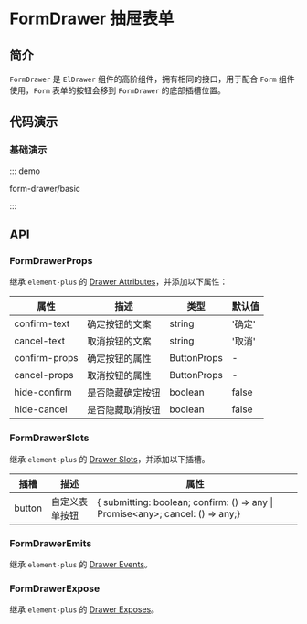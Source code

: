 # FormDrawer 抽屉表单

## 简介

`FormDrawer` 是 `ElDrawer` 组件的高阶组件，拥有相同的接口，用于配合 `Form` 组件使用，`Form` 表单的按钮会移到 `FormDrawer` 的底部插槽位置。

## 代码演示

### 基础演示

::: demo

form-drawer/basic

:::

## API

### FormDrawerProps

继承 `element-plus` 的 [Drawer Attributes](https://element-plus.org/zh-CN/component/drawer.html#%E5%B1%9E%E6%80%A7)，并添加以下属性：

| 属性          | 描述             | 类型        | 默认值 |
| ------------- | ---------------- | ----------- | ------ |
| confirm-text  | 确定按钮的文案   | string      | '确定' |
| cancel-text   | 取消按钮的文案   | string      | '取消' |
| confirm-props | 确定按钮的属性   | ButtonProps | -      |
| cancel-props  | 取消按钮的属性   | ButtonProps | -      |
| hide-confirm  | 是否隐藏确定按钮 | boolean     | false  |
| hide-cancel   | 是否隐藏取消按钮 | boolean     | false  |

### FormDrawerSlots

继承 `element-plus` 的 [Drawer Slots](https://element-plus.org/zh-CN/component/drawer.html#%E6%8F%92%E6%A7%BD)，并添加以下插槽。

| 插槽   | 描述           | 属性                                                                            |
| ------ | -------------- | ------------------------------------------------------------------------------- |
| button | 自定义表单按钮 | { submitting: boolean; confirm: () => any \| Promise\<any>; cancel: () => any;} |

### FormDrawerEmits

继承 `element-plus` 的 [Drawer Events](https://element-plus.org/zh-CN/component/drawer.html#%E4%BA%8B%E4%BB%B6)。

### FormDrawerExpose

继承 `element-plus` 的 [Drawer Exposes](https://element-plus.org/zh-CN/component/drawer.html#%E6%9A%B4%E9%9C%B2)。
